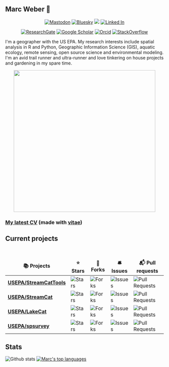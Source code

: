 ## Marc Weber :running:

<p align="center">
  <a href="https://fosstodon.org/@mhweber"><img src="https://img.shields.io/badge/-Mastodon-555555?style=for-the-badge&logo=Mastodon&logoColor=white" alt="Mastodon"></a>	
  <a href="https://bsky.app/profile/mweber36.bsky.social"><img src="https://img.shields.io/badge/-Bluesky-555555?style=for-the-badge&logo=Bluesky&logoColor=white" alt="Bluesky"></a>	
  <a href="https://github.com/mhweber?tab=followers"><img src="https://img.shields.io/badge/-Github/-555555?style=for-the-badge&logo=GitHub&logoColor=white"></a>
  <a href="https://www.linkedin.com/in/marchweber"><img src="https://img.shields.io/badge/-LinkedIn/-555555?style=for-the-badge&logo=LinkedIn&logoColor=white" alt="Linked In"></a>
</p>
<p align="center">
  <a href="https://www.researchgate.net/profile/Marc_Weber3"><img src="https://img.shields.io/badge/-ResearchGate-555555?style=for-the-badge&logo=researchgate&logoColor=white" alt="ResearchGate"></a>
  <a href="https://scholar.google.pl/citations?hl=pl&user=DOs--KYAAAAJ&hl=en"><img src="https://img.shields.io/badge/-Google Scholar-555555?style=for-the-badge&logo=google-scholar&logoColor=white" alt="Google Scholar"></a>
  <a href="https://orcid.org/0000-0002-9742-4744"><img src="https://img.shields.io/badge/-Orcid-555555?style=for-the-badge&logo=Orcid&logoColor=white" alt="Orcid"></a>	
  <a href="https://stackoverflow.com/users/1905305"><img src="https://img.shields.io/badge/-StackOverflow-555555?style=for-the-badge&logo=stack-overflow&logoColor=white" alt="StackOverflow"></a>	
</p>

I'm a geographer with the US EPA. My research interests include spatial analysis in R and Python, Geographic Information Science (GIS), aquatic ecology, remote sensing, open source science and environmental modeling. I'm an avid trail runner and ultra-runner and love tinkering on house projects and gardening in my spare time.


<div align="center">
	<img src="https://github.com/user-attachments/assets/aa0feef3-3e6a-48d7-971b-2da57bc7ac98" 
" width="450">
</div>

<h3><a href="CV.pdf">My latest CV</a> (made with <a href="https://pkg.mitchelloharawild.com/vitae/">vitae</a>)</h3> 

## Current projects

<table>
  <thead align="center">
    <tr border: none;>
      <td><b>📚 Projects</b></td>
      <td><b>⭐ Stars</b></td>
      <td><b>🍴 Forks</b></td>
      <td><b>🛎 Issues</b></td>
      <td><b>📬 Pull requests</b></td>
    </tr>
  </thead>
  <tbody>
   <tr>
      <td><a href="https://github.com/USEPA/StreamCatTools"><b>USEPA/StreamCatTools</b></a></td>
      <td><img alt="Stars" src="https://img.shields.io/github/stars/USEPA/StreamCatTools?style=flat-square&labelColor=343b41"/></td>
      <td><img alt="Forks" src="https://img.shields.io/github/forks/USEPA/StreamCatTools?style=flat-square&labelColor=343b41"/></td>
      <td><img alt="Issues" src="https://img.shields.io/github/issues/USEPA/StreamCatTools?style=flat-square&labelColor=343b41"/></td>
      <td><img alt="Pull Requests" src="https://img.shields.io/github/issues-pr/USEPA/StreamCatTools?style=flat-square&labelColor=343b41"/></td>
    </tr>
    <br> 
    <tr>
      <td><a href="https://github.com/USEPA/StreamCat"><b>USEPA/StreamCat</b></a></td>
      <td><img alt="Stars" src="https://img.shields.io/github/stars/USEPA/StreamCat?style=flat-square&labelColor=343b41"/></td>
      <td><img alt="Forks" src="https://img.shields.io/github/forks/USEPA/StreamCat?style=flat-square&labelColor=343b41"/></td>
      <td><img alt="Issues" src="https://img.shields.io/github/issues/USEPA/StreamCat?style=flat-square&labelColor=343b41"/></td>
      <td><img alt="Pull Requests" src="https://img.shields.io/github/issues-pr/USEPA/StreamCat?style=flat-square&labelColor=343b41"/></td>
    </tr>
    <tr>
      <td><a href="https://github.com/USEPA/LakeCat"><b>USEPA/LakeCat</b></a></td>
      <td><img alt="Stars" src="https://img.shields.io/github/stars/USEPA/LakeCat?style=flat-square&labelColor=343b41"/></td>
      <td><img alt="Forks" src="https://img.shields.io/github/forks/USEPA/LakeCat?style=flat-square&labelColor=343b41"/></td>
      <td><img alt="Issues" src="https://img.shields.io/github/issues/USEPA/LakeCat?style=flat-square&labelColor=343b41"/></td>
      <td><img alt="Pull Requests" src="https://img.shields.io/github/issues-pr/USEPA/LakeCat?style=flat-square&labelColor=343b41"/></td>
    </tr>
    <tr>
      <td><a href="https://github.com/USEPA/spsurvey"><b>USEPA/spsurvey</b></a></td>
      <td><img alt="Stars" src="https://img.shields.io/github/stars/USEPA/spsurvey?style=flat-square&labelColor=343b41"/></td>
      <td><img alt="Forks" src="https://img.shields.io/github/forks/USEPA/spsurvey?style=flat-square&labelColor=343b41"/></td>
      <td><img alt="Issues" src="https://img.shields.io/github/issues/USEPA/spsurvey?style=flat-square&labelColor=343b41"/></td>
      <td><img alt="Pull Requests" src="https://img.shields.io/github/issues-pr/USEPA/spsurvey?style=flat-square&labelColor=343b41"/></td>
    </tr>
  </tbody>
</table>

## Stats
![Github stats](https://github-readme-stats-sigma-five.vercel.app/api?username=mhweber&theme=aura&hide_title=true&show_icons=true&include_all_commits=true&count_private=true)
[![Marc's top languages](https://github-readme-stats.vercel.app/api/top-langs/?username=mhweber&layout=donut)](https://github.com/mhweber/github-readme-stats)
<!--
<a href="https://github.com/mhweber/mhweber">
  <img align="center" src="https://github-readme-stats-sigma-five.vercel.app/api/top-langs/?username=mhweber&hide=java,html,go, javascript,css&&layout=compact&title_color=ffffff&text_color=c9cacc&icon_color=2bbc8a&bg_color=1d1f21" />

<a href="https://github.com/mhweber/mhweber">
  <img align="center" src="https://github-readme-stats-sigma-five.vercel.app/api?username=mhweber&show_icons=true&line_height=27&count_private=true&title_color=ffffff&text_color=c9cacc&icon_color=2bbc8a&bg_color=1d1f21" alt="Marc's GitHub Stats" />
</a>

<p align="center"> 
  Visitor count<br>
  <img src="https://profile-counter.glitch.me/mhweber/count.svg" />
</p>
